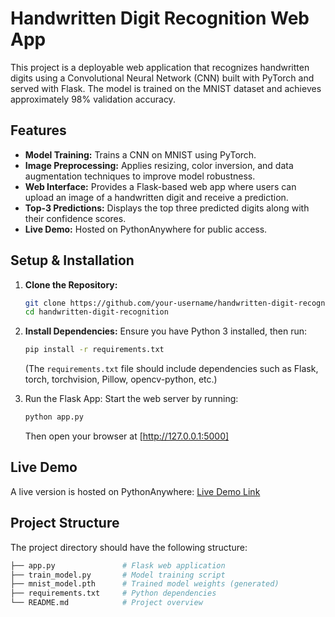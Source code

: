 # Handwritten Digit Recognition Web App

This project is a deployable web application that recognizes handwritten digits using a Convolutional Neural Network (CNN) built with PyTorch and served with Flask. The model is trained on the MNIST dataset and achieves approximately 98% validation accuracy.

## Features

- **Model Training:** Trains a CNN on MNIST using PyTorch.
- **Image Preprocessing:** Applies resizing, color inversion, and data augmentation techniques to improve model robustness.
- **Web Interface:** Provides a Flask-based web app where users can upload an image of a handwritten digit and receive a prediction.
- **Top-3 Predictions:** Displays the top three predicted digits along with their confidence scores.
- **Live Demo:** Hosted on PythonAnywhere for public access.

## Setup & Installation

1. **Clone the Repository:**
   ```bash
   git clone https://github.com/your-username/handwritten-digit-recognition.git
   cd handwritten-digit-recognition
   
2. **Install Dependencies:** Ensure you have Python 3 installed, then run:
   ```bash
   pip install -r requirements.txt
   ```
   (The `requirements.txt` file should include dependencies such as Flask, torch, torchvision, Pillow, opencv-python, etc.)

3. Run the Flask App: Start the web server by running:
   ```bash
   python app.py
   ```
   Then open your browser at [http://127.0.0.1:5000]

## Live Demo
A live version is hosted on PythonAnywhere: [Live Demo Link](https://sammy56656.pythonanywhere.com/)

## Project Structure
The project directory should have the following structure:
```bash
├── app.py               # Flask web application
├── train_model.py       # Model training script
├── mnist_model.pth      # Trained model weights (generated)
├── requirements.txt     # Python dependencies
└── README.md            # Project overview
```
